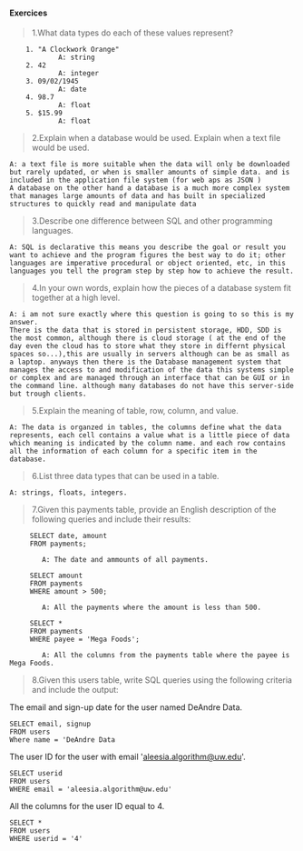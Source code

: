 #### Exercices

>1.What data types do each of these values represent?

```
    1. "A Clockwork Orange"
            A: string
    2. 42
            A: integer
    3. 09/02/1945
            A: date
    4. 98.7
            A: float
    5. $15.99
            A: float
```

>2.Explain when a database would be used. Explain when a text file would be used.

    A: a text file is more suitable when the data will only be downloaded but rarely updated, or when is smaller amounts of simple data. and is included in the application file system (for web aps as JSON )
    A database on the other hand a database is a much more complex system that manages large amounts of data and has built in specialized structures to quickly read and manipulate data

>3.Describe one difference between SQL and other programming languages.

    A: SQL is declarative this means you describe the goal or result you want to achieve and the program figures the best way to do it; other languages are imperative procedural or object oriented, etc, in this languages you tell the program step by step how to achieve the result.

>4.In your own words, explain how the pieces of a database system fit together at a high level.

    A: i am not sure exactly where this question is going to so this is my answer.
    There is the data that is stored in persistent storage, HDD, SDD is the most common, although there is cloud storage ( at the end of the day even the cloud has to store what they store in differnt physical spaces so...),this are usually in servers although can be as small as a laptop. anyways then there is the Database management system that manages the access to and modification of the data this systems simple or complex and are managed through an interface that can be GUI or in the command line. although many databases do not have this server-side but trough clients.

>5.Explain the meaning of table, row, column, and value.

    A: The data is organzed in tables, the columns define what the data represents, each cell contains a value what is a little piece of data which meaning is indicated by the column name. and each row contains all the information of each column for a specific item in the database.

>6.List three data types that can be used in a table.

    A: strings, floats, integers.

>7.Given this payments table, provide an English description of the following queries and include their results:

```
     SELECT date, amount
     FROM payments;

        A: The date and ammounts of all payments.

     SELECT amount
     FROM payments
     WHERE amount > 500;

        A: All the payments where the amount is less than 500.

     SELECT *
     FROM payments
     WHERE payee = 'Mega Foods';

        A: All the columns from the payments table where the payee is Mega Foods.
```

>8.Given this users table, write SQL queries using the following criteria and include the output:


The email and sign-up date for the user named DeAndre Data.

```
SELECT email, signup
FROM users
Where name = 'DeAndre Data
```

The user ID for the user with email 'aleesia.algorithm@uw.edu'.

```
SELECT userid
FROM users
WHERE email = 'aleesia.algorithm@uw.edu'
```

All the columns for the user ID equal to 4.

```
SELECT *
FROM users
WHERE userid = '4'
```